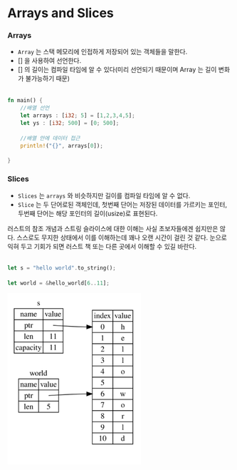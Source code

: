 # Arrays and Slices



### Arrays
* `Array` 는 스택 메모리에 인접하게 저장되어 있는 객체들을 말한다. 
* [] 을 사용하여 선언한다.
* [] 의 길이는 컴파일 타임에 알 수 있다(미리 선언되기 때문이며 Array 는 길이 변화가 불가능하기 때문)


```rust

fn main() {
	//배열 선언
	let arrays : [i32; 5] = [1,2,3,4,5];
	let ys : [i32; 500] = [0; 500];

	//배열 안에 데이터 접근
	println!("{}", arrays[0]);

}
```


### Slices
* `Slices` 는 `arrays` 와 비슷하지만 길이를 컴파일 타임에 알 수 없다. 
* `Slice` 는 두 단어로된 객체인데, 첫번째 단어는 저장된 데이터를 가르키는 포인터, 두번째 단어는 해당 포인터의 길이(usize)로 표현된다.


러스트의 참조 개념과 스트링 슬라이스에 대한 이해는 사실 초보자들에겐 쉽지만은 않다.
스스로도 무지한 상태에서 이를 이해하는데 꽤나 오랜 시간이 걸린 것 같다. 
눈으로 익혀 두고 기회가 되면 러스트 책 또는 다른 곳에서 이해할 수 있길 바란다.


```rust

let s = "hello world".to_string(); 

let world = &hello_world[6..11]; 

```
<img src="string_slice.svg" alt="drawing" width="300">




